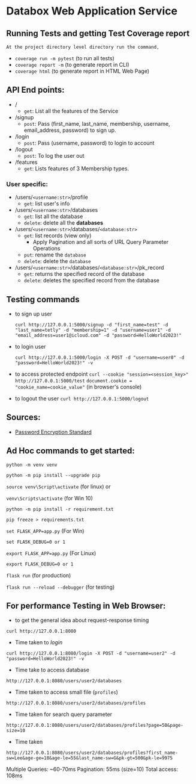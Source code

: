 # Databox Web Application Service

## Running Tests and getting Test Coverage report

    At the project directory level directory run the command,

- `coverage run -m pytest` (to run all tests)
- `coverage report -m` (to generate report in CLI)
- `coverage html` (to generate report in HTML Web Page)

## API End points:

- /
  - `get`: List all the features of the Service
- /signup
  - `post`: Pass (first_name, last_name, membership, username, email_address, password) to sign up.
- /login
  - `post`: Pass (username, password) to login to account
  <!-- - /forget_password -->
- /logout
  - `post`: To log the user out
- /features
  - `get`: Lists features of 3 Membership types.

### User specific:

- /users/`<username:str>`/profile
  - `get`: list user's info
- /users/`<username:str>`/databases
  - `get`: list all the database
  - `delete`: delete all the <B>databases</B>
- /users/`<username:str>`/databases/`<database:str>`
  - `get`: list records (view only)
    - Apply Pagination and all sorts of URL Query Parameter Operations
  - `put`: rename the `database`
  - `delete`: delete the `database`
- /users/`<username:str>`/databases/`<database:str>`/pk_record
  - `get`: returns the specified record of the database
  - `delete`: deletes the specified record from the database

## Testing commands

- to sign up user

  `curl http://127.0.0.1:5000/signup -d "first_name=test" -d "last_name=tetly" -d "membership=1" -d "username=user1" -d "email_address=user1@icloud.com" -d "password=HelloWorld2023!"`

- to login user

  `curl http://127.0.0.1:5000/login -X POST -d "username=user0" -d "password=HelloWorld2023!" -v`

- to access protected endpoint
  `curl --cookie "session=<session_key>" http://127.0.0.1:5000/test`
  `document.cookie = "cookie_name=cookie_value"` (in browser's console)

- to logout the user
  `curl http://127.0.0.1:5000/logout`

## Sources:

- [Password Encryption Standard](https://www.ibm.com/docs/en/i/7.4?topic=security-password-encryption)

## Ad Hoc commands to get started:

`python -m venv venv`

`python -m pip install --upgrade pip`

`source venv\Script\activate` (for linux) or

`venv\Scripts\activate` (for Win 10)

`python -m pip install -r requirement.txt`

`pip freeze > requirements.txt`

`set FLASK_APP=app.py` (For Win)

`set FLASK_DEBUG=0 or 1`

`export FLASK_APP=app.py` (For Linux)

`export FLASK_DEBUG=0 or 1`

`flask run` (for production)

`flask run --reload --debugger` (for testing)

## For performance Testing in Web Browser:

- to get the general idea about request-response timing

`curl http://127.0.0.1:8080`

- Time taken to <i>login</i>

`curl http://127.0.0.1:8080/login -X POST -d "username=user2" -d "password=HelloWorld2023!" -v`

- Time take to access database

`http://127.0.0.1:8080/users/user2/databases`

- Time taken to access small file (`profiles`)

`http://127.0.0.1:8080/users/user2/databases/profiles`

- Time taken for search query parameter

`http://127.0.0.1:8080/users/user2/databases/profiles?page=50&page-size=10`

- Time taken

`http://127.0.0.1:8080/users/user2/databases/profiles?first_name-sw=Lee&age-ge=18&age-le=55&last_name-sw=G&pk-gt=500&pk-le=9975`

Multiple Queries: ~60-70ms
Pagination: 55ms (size=10)
Total access: 108ms
